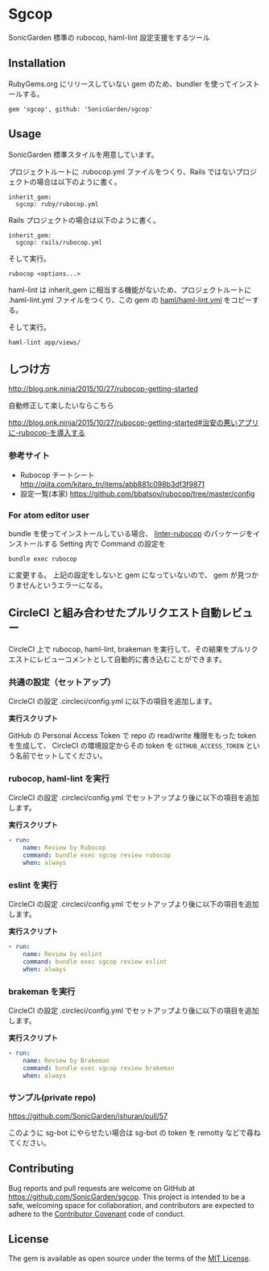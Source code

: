 # Sgcop

SonicGarden 標準の rubocop, haml-lint 設定支援をするツール

## Installation

RubyGems.org にリリースしていない gem のため、bundler を使ってインストールする。

```
gem 'sgcop', github: 'SonicGarden/sgcop'
```

## Usage

SonicGarden 標準スタイルを用意しています。

プロジェクトルートに .rubocop.yml ファイルをつくり、Rails ではないプロジェクトの場合は以下のように書く。

```
inherit_gem:
  sgcop: ruby/rubocop.yml
```

Rails プロジェクトの場合は以下のように書く。

```
inherit_gem:
  sgcop: rails/rubocop.yml
```

そして実行。

```
rubocop <options...>
```

haml-lint は inherit_gem に相当する機能がないため、プロジェクトルートに .haml-lint.yml ファイルをつくり、この gem の [haml/haml-lint.yml](https://github.com/SonicGarden/sgcop/tree/master/haml/haml-lint.yml) をコピーする。

そして実行。

```
haml-lint app/views/
```

## しつけ方

http://blog.onk.ninja/2015/10/27/rubocop-getting-started

自動修正して楽したいならこちら

http://blog.onk.ninja/2015/10/27/rubocop-getting-started#治安の悪いアプリに-rubocop-を導入する

### 参考サイト

- Rubocop チートシート http://qiita.com/kitaro_tn/items/abb881c098b3df3f9871
- 設定一覧(本家) https://github.com/bbatsov/rubocop/tree/master/config

### For atom editor user

bundle を使ってインストールしている場合、 [linter-rubocop](https://atom.io/packages/linter-rubocop) のパッケージをインストールする
Setting 内で Command の設定を

    bundle exec rubocop

に変更する。
上記の設定をしないと gem になっていないので、 gem が見つかりませんというエラーになる。

## CircleCI と組み合わせたプルリクエスト自動レビュー

CircleCI 上で rubocop, haml-lint, brakeman を実行して、その結果をプルリクエストにレビューコメントとして自動的に書き込むことができます。

### 共通の設定（セットアップ）

CircleCI の設定 .circleci/config.yml に以下の項目を追加します。

**実行スクリプト**

GitHub の Personal Access Token で repo の read/write 権限をもった token を生成して、
CircleCI の環境設定からその token を `GITHUB_ACCESS_TOKEN` という名前でセットしてください。

### rubocop, haml-lint を実行

CircleCI の設定 .circleci/config.yml でセットアップより後に以下の項目を追加します。

**実行スクリプト**

```yml
- run:
    name: Review by Rubocop
    command: bundle exec sgcop review rubocop
    when: always
```

### eslint を実行

CircleCI の設定 .circleci/config.yml でセットアップより後に以下の項目を追加します。

**実行スクリプト**

```yml
- run:
    name: Review by eslint
    command: bundle exec sgcop review eslint
    when: always
```

### brakeman を実行

CircleCI の設定 .circleci/config.yml でセットアップより後に以下の項目を追加します。

**実行スクリプト**

```yml
- run:
    name: Review by Brakeman
    command: bundle exec sgcop review brakeman
    when: always
```

### サンプル(private repo)

https://github.com/SonicGarden/ishuran/pull/57

このように sg-bot にやらせたい場合は sg-bot の token を remotty などで尋ねてください。

## Contributing

Bug reports and pull requests are welcome on GitHub at https://github.com/SonicGarden/sgcop. This project is intended to be a safe, welcoming space for collaboration, and contributors are expected to adhere to the [Contributor Covenant](contributor-covenant.org) code of conduct.

## License

The gem is available as open source under the terms of the [MIT License](http://opensource.org/licenses/MIT).
